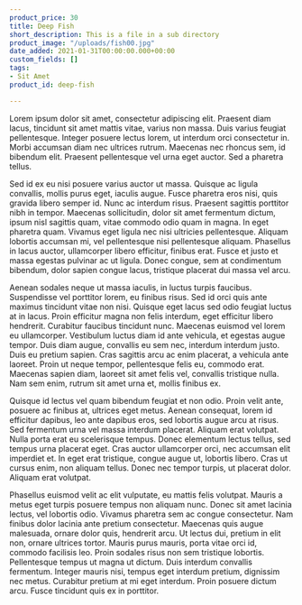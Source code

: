 ```yaml
---
product_price: 30
title: Deep Fish
short_description: This is a file in a sub directory
product_image: "/uploads/fish00.jpg"
date_added: 2021-01-31T00:00:00.000+00:00
custom_fields: []
tags:
- Sit Amet
product_id: deep-fish

---
```

Lorem ipsum dolor sit amet, consectetur adipiscing elit. Praesent diam lacus, tincidunt sit amet mattis vitae, varius non massa. Duis varius feugiat pellentesque. Integer posuere lectus lorem, ut interdum orci consectetur in. Morbi accumsan diam nec ultrices rutrum. Maecenas nec rhoncus sem, id bibendum elit. Praesent pellentesque vel urna eget auctor. Sed a pharetra tellus.

Sed id ex eu nisi posuere varius auctor ut massa. Quisque ac ligula convallis, mollis purus eget, iaculis augue. Fusce pharetra eros nisi, quis gravida libero semper id. Nunc ac interdum risus. Praesent sagittis porttitor nibh in tempor. Maecenas sollicitudin, dolor sit amet fermentum dictum, ipsum nisl sagittis quam, vitae commodo odio quam in magna. In eget pharetra quam. Vivamus eget ligula nec nisi ultricies pellentesque. Aliquam lobortis accumsan mi, vel pellentesque nisi pellentesque aliquam. Phasellus in lacus auctor, ullamcorper libero efficitur, finibus erat. Fusce et justo et massa egestas pulvinar ac ut ligula. Donec congue, sem at condimentum bibendum, dolor sapien congue lacus, tristique placerat dui massa vel arcu.

Aenean sodales neque ut massa iaculis, in luctus turpis faucibus. Suspendisse vel porttitor lorem, eu finibus risus. Sed id orci quis ante maximus tincidunt vitae non nisi. Quisque eget lacus sed odio feugiat luctus at in lacus. Proin efficitur magna non felis interdum, eget efficitur libero hendrerit. Curabitur faucibus tincidunt nunc. Maecenas euismod vel lorem eu ullamcorper. Vestibulum luctus diam id ante vehicula, et egestas augue tempor. Duis diam augue, convallis eu sem nec, interdum interdum justo. Duis eu pretium sapien. Cras sagittis arcu ac enim placerat, a vehicula ante laoreet. Proin ut neque tempor, pellentesque felis eu, commodo erat. Maecenas sapien diam, laoreet sit amet felis vel, convallis tristique nulla. Nam sem enim, rutrum sit amet urna et, mollis finibus ex.

Quisque id lectus vel quam bibendum feugiat et non odio. Proin velit ante, posuere ac finibus at, ultrices eget metus. Aenean consequat, lorem id efficitur dapibus, leo ante dapibus eros, sed lobortis augue arcu at risus. Sed fermentum urna vel massa interdum placerat. Aliquam erat volutpat. Nulla porta erat eu scelerisque tempus. Donec elementum lectus tellus, sed tempus urna placerat eget. Cras auctor ullamcorper orci, nec accumsan elit imperdiet et. In eget erat tristique, congue augue ut, lobortis libero. Cras ut cursus enim, non aliquam tellus. Donec nec tempor turpis, ut placerat dolor. Aliquam erat volutpat.

Phasellus euismod velit ac elit vulputate, eu mattis felis volutpat. Mauris a metus eget turpis posuere tempus non aliquam nunc. Donec sit amet lacinia lectus, vel lobortis odio. Vivamus pharetra sem ac congue consectetur. Nam finibus dolor lacinia ante pretium consectetur. Maecenas quis augue malesuada, ornare dolor quis, hendrerit arcu. Ut lectus dui, pretium in elit non, ornare ultrices tortor. Mauris purus mauris, porta vitae orci id, commodo facilisis leo. Proin sodales risus non sem tristique lobortis. Pellentesque tempus ut magna ut dictum. Duis interdum convallis fermentum. Integer mauris nisi, tempus eget interdum pretium, dignissim nec metus. Curabitur pretium at mi eget interdum. Proin posuere dictum arcu. Fusce tincidunt quis ex in porttitor.